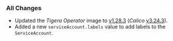 ### All Changes

- Updated the _Tigera Operator_ image to [v1.28.3](https://github.com/tigera/operator/releases/tag/v1.28.3) (_Calico_ [v3.24.3](https://github.com/projectcalico/calico/releases/tag/v3.24.3)).
- Added a new `serviceAccount.labels` value to add labels to the `ServiceAccount`.
